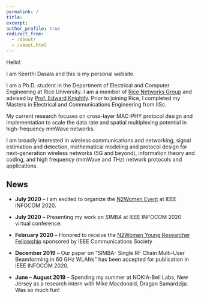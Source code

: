 ```yaml
---
permalink: /
title: 
excerpt: 
author_profile: true
redirect_from: 
  - /about/
  - /about.html
---
```

<!--
I'm a wireless networking and communications researcher. Currently, I am working on cross-layer MAC-PHY protocol design and implementation to scale the data rate and spatial multiplexing potential in High-Frequency mmWave networks.

My research interests span areas of wireless communications and networking, signal estimation and detection, mathematical modeling and protocol design for next-generation wireless networks (5G and beyond), information theory and coding, cellular networks and high frequency (mmWave) protocols and applications.

I'm associated with [Rice Networks Group](http://networks.rice.edu) at the Electrical and Computer Engineering department, Rice University, Houston, Texas. I am being advised by [Dr.Edward W.Knightly](https://knightly.rice.edu/). 

Previously, I have completed my Masters in Electrical Engineering from IISc Bangalore, India
-->

Hello!

I am Keerthi Dasala and this is my personal website. 

I am a Ph.D. student in the Department of Electrical and Computer Engineering at Rice University. I am a member of [Rice Networks Group](http://networks.rice.edu) and advised by [Prof. Edward Knightly](https://knightly.rice.edu/). Prior to joining Rice, I completed my Masters in Electrical and Communications Engineering from IISc. 

My current research focuses on cross-layer MAC-PHY protocol design and implementation to scale the data rate and spatial multiplexing potential in high-frequency mmWave networks.

I am broadly interested in wireless communications and networking, signal estimation and detection, mathematical modeling and protocol design for next-generation wireless networks (5G and beyond), information theory and coding, and high frequency (mmWave and THz) network protocols and applications.


## **News**
* **July 2020** – I am excited to organize the [N2Women Event](https://n2women.comsoc.org/meetings/) at IEEE INFOCOM 2020. 

* **July 2020** – Presenting my work on *SIMBA* at IEEE INFOCOM 2020 virtual conference. 

* **February 2020** – Honored to receive the [N2Women Young Researcher Fellowship](https://n2women.comsoc.org/meetings/) sponsored by IEEE Communications Society

* **December 2019** – Our paper on “SIMBA- Single RF Chain Multi-User Beamforming in  60 GHz WLANs” has been accepted for publication in IEEE INFOCOM 2020. 

* **June – August 2019** – Spending my summer at NOKIA-Bell Labs, New Jersey as a research intern with Mike Macdonald, Dragan Samardzija. Was so much fun!
